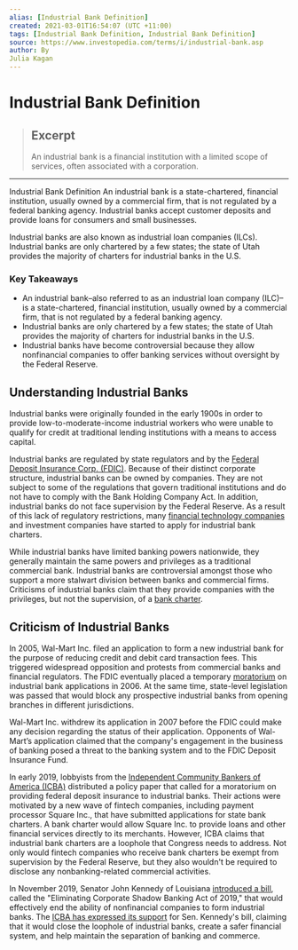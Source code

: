 ```yaml
---
alias: [Industrial Bank Definition]
created: 2021-03-01T16:54:07 (UTC +11:00)
tags: [Industrial Bank Definition, Industrial Bank Definition]
source: https://www.investopedia.com/terms/i/industrial-bank.asp
author: By
Julia Kagan
---
```


# Industrial Bank Definition

> ## Excerpt
> An industrial bank is a financial institution with a limited scope of services, often associated with a corporation.

---

Industrial Bank Definition
An industrial bank is a state-chartered, financial institution, usually owned by a commercial firm, that is not regulated by a federal banking agency. Industrial banks accept customer deposits and provide loans for consumers and small businesses.

Industrial banks are also known as industrial loan companies (ILCs). Industrial banks are only chartered by a few states; the state of Utah provides the majority of charters for industrial banks in the U.S.

### Key Takeaways

-   An industrial bank–also referred to as an industrial loan company (ILC)–is a state-chartered, financial institution, usually owned by a commercial firm, that is not regulated by a federal banking agency.
-   Industrial banks are only chartered by a few states; the state of Utah provides the majority of charters for industrial banks in the U.S.
-   Industrial banks have become controversial because they allow nonfinancial companies to offer banking services without oversight by the Federal Reserve.

## Understanding Industrial Banks

Industrial banks were originally founded in the early 1900s in order to provide low-to-moderate-income industrial workers who were unable to qualify for credit at traditional lending institutions with a means to access capital.

Industrial banks are regulated by state regulators and by the [Federal Deposit Insurance Corp. (FDIC)](https://www.investopedia.com/terms/f/fdic.asp). Because of their distinct corporate structure, industrial banks can be owned by companies. They are not subject to some of the regulations that govern traditional institutions and do not have to comply with the Bank Holding Company Act. In addition, industrial banks do not face supervision by the Federal Reserve. As a result of this lack of regulatory restrictions, many [financial technology companies](https://www.investopedia.com/terms/f/fintech.asp) and investment companies have started to apply for industrial bank charters.

While industrial banks have limited banking powers nationwide, they generally maintain the same powers and privileges as a traditional commercial bank. Industrial banks are controversial amongst those who support a more stalwart division between banks and commercial firms. Criticisms of industrial banks claim that they provide companies with the privileges, but not the supervision, of a [bank charter](https://www.investopedia.com/terms/c/charteredbank.asp).

## Criticism of Industrial Banks

In 2005, Wal-Mart Inc. filed an application to form a new industrial bank for the purpose of reducing credit and debit card transaction fees. This triggered widespread opposition and protests from commercial banks and financial regulators. The FDIC eventually placed a temporary [moratorium](https://www.investopedia.com/terms/m/moratorium.asp) on industrial bank applications in 2006. At the same time, state-level legislation was passed that would block any prospective industrial banks from opening branches in different jurisdictions.

Wal-Mart Inc. withdrew its application in 2007 before the FDIC could make any decision regarding the status of their application. Opponents of Wal-Mart’s application claimed that the company's engagement in the business of banking posed a threat to the banking system and to the FDIC Deposit Insurance Fund.

In early 2019, lobbyists from the [Independent Community Bankers of America (ICBA)](https://www.investopedia.com/terms/i/independent-community-bankers-of-america.asp) distributed a policy paper that called for a moratorium on providing federal deposit insurance to industrial banks. Their actions were motivated by a new wave of fintech companies, including payment processor Square Inc., that have submitted applications for state bank charters. A bank charter would allow Square Inc. to provide loans and other financial services directly to its merchants. However, ICBA claims that industrial bank charters are a loophole that Congress needs to address. Not only would fintech companies who receive bank charters be exempt from supervision by the Federal Reserve, but they also wouldn't be required to disclose any nonbanking-related commercial activities.

In November 2019, Senator John Kennedy of Louisiana [introduced a bill](https://www.congress.gov/bill/116th-congress/senate-bill/2839/text), called the "Eliminating Corporate Shadow Banking Act of 2019," that would effectively end the ability of nonfinancial companies to form industrial banks. The [ICBA has expressed its support](https://www.icba.org/news/icba-in-the-news/2019/11/13/icba-supports-bill-to-close-industrial-loan-company-loophole) for Sen. Kennedy's bill, claiming that it would close the loophole of industrial banks, create a safer financial system, and help maintain the separation of banking and commerce.
